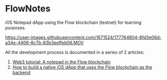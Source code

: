 # FlowNotes
iOS Notepad dApp using the Flow blockchain (testnet) for learning purposes.

https://user-images.githubusercontent.com/1671524/177764804-8fd3e06d-a34e-4406-8c7b-83b3eeffeb06.MOV

All the development process is documented in a series of 2 articles:
1. [Web3 tutorial: A notepad in the Flow blockchain](https://dev.to/theagilemonkeys/web3-tutorial-a-notepad-in-the-flow-blockchain-5458)
2. [How to build a native iOS dApp that uses the Flow blockchain as the backend](https://dev.to/theagilemonkeys/how-to-buid-a-native-ios-dapp-that-uses-the-flow-blockchain-as-the-backend-n9k)



